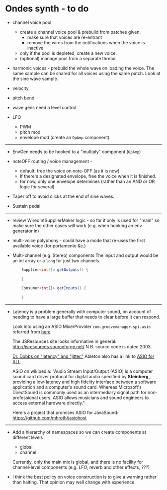 # Ondes synth - to do

 - channel voice pool
   - create a channel voice pool & prebuild from patches given.
        - make sure that voices are re-entrant 
        - remove the wires from the notifications when 
          the voice is inactive  
   - only if the pool is depleted, create a new voice.
   - (optional) manage pool from a separate thread

 - harmonic voices - prebuild the whole wave on loading the voice. The same sample can be shared for all voices using the same patch. Look at the sine wave sample.

 - velocity 
 - pitch bend
 - wave gens need a level control

 - LFO 
    - PWM 
    - pitch mod
    - envelope mod (create an `OpAmp` component)
 
 ----------- 
 - EnvGen needs to be hooked to a "multiply" component (`OpAmp`)
 
 - noteOFF routing / voice management - 
    - default: free the voice on note-OFF (as it is now)
    - If there's a designated envelope, free the voice when it is finished.
    - for now, only one envelope determines (rather than an AND or OR logic for several)

 - Taper off to avoid clicks at the end of sine waves.
 - Sustain pedal
 
 
 *****
 
 - review WiredIntSupplierMaker logic - so far it only is used for "main" so make sure the other cases will work (e.g. when hooking an env generator in)

 - multi-voice polyphony - could have a mode that re-uses the first available voice (for portamento &c.) 
 
 - Multi-channel (e.g. Stereo) components
   The input and output would be an int array 
   or a `long` for just two channels.
   
   ```java    
       Supplier<int[]> getOutputs() {
           
       }
 
       Consumer<int[]> getInputs() {
           
       }
   ```     

  
 
 -----------
  - Latency is a problem generally with computer sound, on account of needing to have a large buffer that needs to clear before it can respond.
   
    Look into using an ASIO MixerProvider `com.groovemanager.spi.asio`     referred from [here](http://jsresources.sourceforge.net/faq_misc.html#asio)
    
    The JSResources site looks informative in general:
    http://jsresources.sourceforge.net/  N.B. source code is dated 2003.
    
    [Dr. Dobbs on "latency" and "jitter."](https://djtechtools.com/2008/09/26/is-your-midi-controller-late/)
    Ableton also has a link to [ASIO for ALL](http://www.asio4all.org/)
    
    ASIO on wikipedia: "Audio Stream Input/Output (ASIO) is a computer sound card driver protocol for digital audio specified by **Steinberg,** providing a low-latency and high fidelity interface between a software application and a computer's sound card. Whereas Microsoft's DirectSound is commonly used as an intermediary signal path for non-professional users, ASIO allows musicians and sound engineers to access external hardware directly."
    
    Here's a project that promises ASIO for JavaSound: https://github.com/mhroth/jasiohost
         
    
 ----------- 

- Add a hierarchy of namespaces so we can create components at different levels 
    - global
    - channel 
    
    Currently, only the main mix is global, and there is no facility for channel-level components (e.g. LFO, reverb and other effects, ???)

 - I think the best policy on voice construction is to give a warning rather than halting. That opinion may well change with experience.  

 
